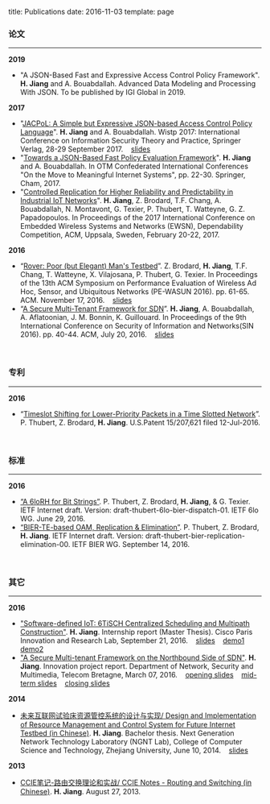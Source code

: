 title: Publications
date: 2016-11-03
template: page

<h3>论文</h3>
<hr>

<b>2019</b>
<ul>
<li class="timesfont">"A JSON-Based Fast and Expressive Access Control Policy Framework". <b>H. Jiang</b> and A. Bouabdallah. Advanced Data Modeling and Processing With JSON. To be published by IGI Global in 2019.
</ul>

<b>2017</b>
<ul>
<li class="timesfont">"<a href="http://xueshu.baidu.com/s?wd=paperuri:(d102550793a7a741c52b5c437e1ce1fe)&filter=sc_long_sign&sc_ks_para=q%3DJACPoL%3A+A+Simple+but+Expressive+JSON-based+Access+Control+Policy+Language&tn=SE_baiduxueshu_c1gjeupa&ie=utf-8&sc_us=12897655013203711093">JACPoL: A Simple but Expressive JSON-based Access Control Policy Language</a>". <b>H. Jiang</b> and A. Bouabdallah. Wistp 2017: International Conference on Information Security Theory and Practice, Springer Verlag, 28-29 September 2017. 
&nbsp;&nbsp;
<a href="http://www.hao-jiang.com/articles/networking/jacpolslides.html">slides</a>
<li class="timesfont">"<a href="http://xueshu.baidu.com/s?wd=paperuri:(0c5b6981381bb8eea12b81154bf0f3fa)&filter=sc_long_sign&sc_ks_para=q%3DTowards+a+JSON-Based+Fast+Policy+Evaluation+Framework&tn=SE_baiduxueshu_c1gjeupa&ie=utf-8&sc_us=6215315612218783486">Towards a JSON-Based Fast Policy Evaluation Framework</a>". <b>H. Jiang</b> and A. Bouabdallah. In OTM Confederated International Conferences "On the Move to Meaningful Internet Systems", pp. 22-30. Springer, Cham, 2017.
<li class="timesfont">"<a href="http://xueshu.baidu.com/s?wd=paperuri:(e43f447db1b3b105dca272db6c95d97d)&filter=sc_long_sign&sc_ks_para=q%3DCompetition%3A+Controlled+Replication+for+Higher+Reliability+and+Predictability+in+Industrial+IoT+Networks&tn=SE_baiduxueshu_c1gjeupa&ie=utf-8&sc_us=17260150237539397237">Controlled Replication for Higher Reliability and Predictability in Industrial IoT Networks</a>". <b>H. Jiang</b>, Z. Brodard, T.F. Chang, A. Bouabdallah, N. Montavont, G. Texier, P. Thubert, T. Watteyne, G. Z. Papadopoulos. In Proceedings of the 2017 International Conference on Embedded Wireless Systems and Networks (EWSN), Dependability Competition, ACM, Uppsala, Sweden, February 20-22, 2017.
</ul>

<b>2016</b>
<ul>
<li class="timesfont"> “<a href="http://xueshu.baidu.com/s?wd=paperuri:(4e88418cc94805c41f14f4937aece755)&filter=sc_long_sign&sc_ks_para=q%3DRover%3A+Poor+%28but+Elegant%29+Man%27s+Testbed&tn=SE_baiduxueshu_c1gjeupa&ie=utf-8&sc_us=14948394590711967475">Rover: Poor (but Elegant) Man's Testbed</a>”. Z. Brodard, <b>H. Jiang</b>, T.F. Chang, T. Watteyne, X. Vilajosana, P. Thubert, G. Texier. In Proceedings of the 13th ACM Symposium on Performance Evaluation of Wireless Ad Hoc, Sensor, and Ubiquitous Networks (PE-WASUN 2016). pp. 61-65. ACM. November 17, 2016.
&nbsp;&nbsp;
<a href="http://www.hao-jiang.com/articles/networking/roverslides.html">slides</a>
<li class="timesfont"> “<a href="http://xueshu.baidu.com/s?wd=paperuri:(83954cfcdc0bc7c8fdd8f2de8378f442)&filter=sc_long_sign&sc_ks_para=q%3DA+Secure+Multi-Tenant+Framework+for+SDN&tn=SE_baiduxueshu_c1gjeupa&ie=utf-8&sc_us=15950906449954504989">A Secure Multi-Tenant Framework for SDN</a>”. <b>H. Jiang</b>, A. Bouabdallah, A. Aflatoonian, J. M. Bonnin, K. Guillouard. In Proceedings of the 9th International Conference on Security of Information and Networks(SIN 2016). pp. 40-44. ACM, July 20, 2016.
&nbsp;&nbsp;
<a href="http://www.hao-jiang.com/articles/networking/sdmtn-paperslides.html">slides</a>
</ul>
<br>
<h3>专利</h3>
<hr>
<b>2016</b>
<ul>
<li class="timesfont">  “<a href="http://xueshu.baidu.com/s?wd=paperuri:(fb45d8368f79de496d94e92d37527f93)&filter=sc_long_sign&sc_ks_para=q%3DTIMESLOT+SHIFTING+FOR+LOWER-PRIORITY+PACKET+IN+A+TIME+SLOTTED+NETWORK&tn=SE_baiduxueshu_c1gjeupa&ie=utf-8&sc_us=12178294779030194219">Timeslot Shifting for Lower-Priority Packets in a Time Slotted Network</a>”. P. Thubert, Z. Brodard, <b>H. Jiang</b>. U.S.Patent 15/207,621 filed 12-Jul-2016.
</ul>
<br>
<h3>标准</h3>
<hr>
<b>2016</b>
<ul>
<li class="timesfont"> <a href="https://tools.ietf.org/html/draft-thubert-6lo-bier-dispatch-01">“A 6loRH for Bit Strings”</a>. P. Thubert, Z. Brodard, <b>H. Jiang</b>, & G. Texier. IETF Internet draft. Version: draft-thubert-6lo-bier-dispatch-01. IETF 6lo WG. June 29, 2016.
<li class="timesfont"> <a href="https://tools.ietf.org/html/draft-thubert-bier-replication-elimination-00">“BIER-TE-based OAM, Replication & Elimination”</a>. P. Thubert, Z. Brodard, <b>H. Jiang</b>. IETF Internet draft. Version: draft-thubert-bier-replication-elimination-00. IETF BIER WG. September 14, 2016.
</ul>
<br>
<h3>其它</h3>
<hr>
<b>2016</b>
<ul>
<li class="timesfont"> <a href="http://www.hao-jiang.com/articles/networking/sdiot.html">"Software-defined IoT: 6TiSCH Centralized Scheduling and Multipath Construction"</a>. <b>H. Jiang</b>. Internship report (Master Thesis). Cisco Paris Innovation and Research Lab, September 21, 2016.
&nbsp;&nbsp;
<a href="http://www.hao-jiang.com/articles/networking/sdiotslides.html">slides</a>
&nbsp;&nbsp;
<a href="http://www.hao-jiang.com/articles/networking/sdiotcontrolloopdemo.html">demo1</a>
&nbsp;&nbsp;
<a href="http://www.hao-jiang.com/articles/networking/sdiotrplarcdemo.html">demo2</a>
<li class="timesfont"> <a href="http://www.hao-jiang.com/articles/networking/sdmtn.html">"A Secure Multi-tenant Framework on the Northbound Side of SDN"</a>. <b>H. Jiang</b>. Innovation project report. Department of Network, Security and Multimedia, Telecom Bretagne, March 07, 2016.
&nbsp;&nbsp;
<a href="http://www.hao-jiang.com/articles/networking/sdmtn-openingslides.html">opening slides</a>
&nbsp;&nbsp;
<a href="http://www.hao-jiang.com/articles/networking/sdmtn-middleslides.html">mid-term slides</a>
&nbsp;&nbsp;
<a href="http://www.hao-jiang.com/articles/networking/sdmtn-closingslides.html">closing slides</a>
</ul>
<b>2014</b>
<ul>
<li class="timesfont"> <a href="http://www.hao-jiang.com/articles/networking/sdntestbed.html">未来互联网试验床资源管控系统的设计与实现/ Design and Implementation of Resource Management and Control System for Future Internet Testbed (in Chinese)</a>. <b>H. Jiang</b>. Bachelor thesis. Next Generation Network Technology Laboratory (NGNT Lab), College of Computer Science and Technology, Zhejiang University, June 10, 2014. 
&nbsp;&nbsp;
<a href="http://www.hao-jiang.com/articles/networking/softlab.html">slides</a>
</ul>
<b>2013</b>
<ul>
<li class="timesfont"> <a href="http://www.hao-jiang.com/articles/networking/ccienotes.html">CCIE笔记-路由交换理论和实战/ CCIE Notes - Routing and Switching (in Chinese)</a>. <b>H. Jiang</b>. August 27, 2013.
</ul>